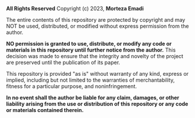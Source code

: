**All Rights Reserved**
Copyright (c) 2023, **Morteza Emadi**

The entire contents of this repository are protected by copyright and may NOT be used, distributed, or modified without express permission from the author.

**NO permission is granted to use, distribute, or modify any code or materials in this repository until further notice from the author.** This decision was made to ensure that the integrity and novelty of the project are preserved until the publication of its paper.

This repository is provided "as is" without warranty of any kind, express or implied, including but not limited to the warranties of merchantability, fitness for a particular purpose, and noninfringement.

**In no event shall the author be liable for any claim, damages, or other liability arising from the use or distribution of this repository or any code or materials contained therein.**